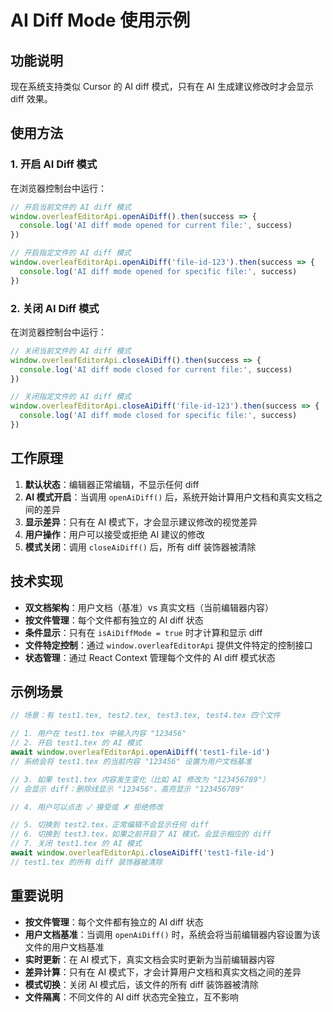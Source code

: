 # AI Diff Mode 使用示例

## 功能说明

现在系统支持类似 Cursor 的 AI diff 模式，只有在 AI 生成建议修改时才会显示 diff 效果。

## 使用方法

### 1. 开启 AI Diff 模式

在浏览器控制台中运行：

```javascript
// 开启当前文件的 AI diff 模式
window.overleafEditorApi.openAiDiff().then(success => {
  console.log('AI diff mode opened for current file:', success)
})

// 开启指定文件的 AI diff 模式
window.overleafEditorApi.openAiDiff('file-id-123').then(success => {
  console.log('AI diff mode opened for specific file:', success)
})
```

### 2. 关闭 AI Diff 模式

在浏览器控制台中运行：

```javascript
// 关闭当前文件的 AI diff 模式
window.overleafEditorApi.closeAiDiff().then(success => {
  console.log('AI diff mode closed for current file:', success)
})

// 关闭指定文件的 AI diff 模式
window.overleafEditorApi.closeAiDiff('file-id-123').then(success => {
  console.log('AI diff mode closed for specific file:', success)
})
```

## 工作原理

1. **默认状态**：编辑器正常编辑，不显示任何 diff
2. **AI 模式开启**：当调用 `openAiDiff()` 后，系统开始计算用户文档和真实文档之间的差异
3. **显示差异**：只有在 AI 模式下，才会显示建议修改的视觉差异
4. **用户操作**：用户可以接受或拒绝 AI 建议的修改
5. **模式关闭**：调用 `closeAiDiff()` 后，所有 diff 装饰器被清除

## 技术实现

- **双文档架构**：用户文档（基准）vs 真实文档（当前编辑器内容）
- **按文件管理**：每个文件都有独立的 AI diff 状态
- **条件显示**：只有在 `isAiDiffMode = true` 时才计算和显示 diff
- **文件特定控制**：通过 `window.overleafEditorApi` 提供文件特定的控制接口
- **状态管理**：通过 React Context 管理每个文件的 AI diff 模式状态

## 示例场景

```javascript
// 场景：有 test1.tex, test2.tex, test3.tex, test4.tex 四个文件

// 1. 用户在 test1.tex 中输入内容 "123456"
// 2. 开启 test1.tex 的 AI 模式
await window.overleafEditorApi.openAiDiff('test1-file-id')
// 系统会将 test1.tex 的当前内容 "123456" 设置为用户文档基准

// 3. 如果 test1.tex 内容发生变化（比如 AI 修改为 "123456789"）
// 会显示 diff：删除线显示 "123456"，高亮显示 "123456789"

// 4. 用户可以点击 ✓ 接受或 ✗ 拒绝修改

// 5. 切换到 test2.tex，正常编辑不会显示任何 diff
// 6. 切换到 test3.tex，如果之前开启了 AI 模式，会显示相应的 diff
// 7. 关闭 test1.tex 的 AI 模式
await window.overleafEditorApi.closeAiDiff('test1-file-id')
// test1.tex 的所有 diff 装饰器被清除
```

## 重要说明

- **按文件管理**：每个文件都有独立的 AI diff 状态
- **用户文档基准**：当调用 `openAiDiff()` 时，系统会将当前编辑器内容设置为该文件的用户文档基准
- **实时更新**：在 AI 模式下，真实文档会实时更新为当前编辑器内容
- **差异计算**：只有在 AI 模式下，才会计算用户文档和真实文档之间的差异
- **模式切换**：关闭 AI 模式后，该文件的所有 diff 装饰器被清除
- **文件隔离**：不同文件的 AI diff 状态完全独立，互不影响
